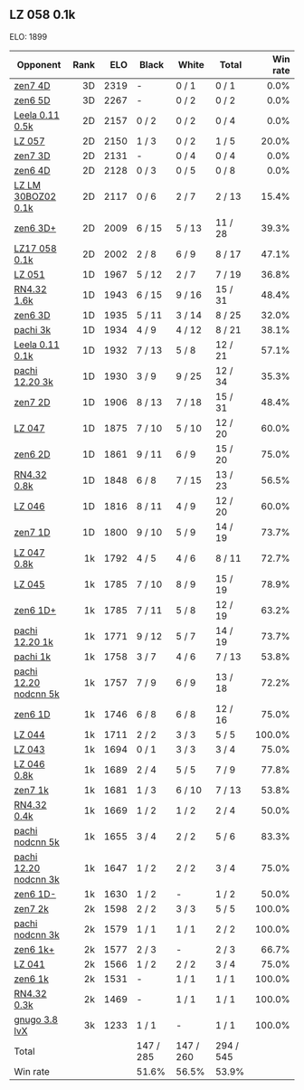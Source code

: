 ## LZ 058 0.1k ##

ELO: 1899

Opponent | Rank | ELO | Black | White | Total | Win rate
---------|-----:|----:|-------|-------|-------|-------:
[zen7 4D](zen7%204D.md) | 3D | 2319 | - | 0 / 1 | 0 / 1 | 0.0%
[zen6 5D](zen6%205D.md) | 3D | 2267 | - | 0 / 2 | 0 / 2 | 0.0%
[Leela 0.11 0.5k](Leela%200.11%200.5k.md) | 2D | 2157 | 0 / 2 | 0 / 2 | 0 / 4 | 0.0%
[LZ 057](LZ%20057.md) | 2D | 2150 | 1 / 3 | 0 / 2 | 1 / 5 | 20.0%
[zen7 3D](zen7%203D.md) | 2D | 2131 | - | 0 / 4 | 0 / 4 | 0.0%
[zen6 4D](zen6%204D.md) | 2D | 2128 | 0 / 3 | 0 / 5 | 0 / 8 | 0.0%
[LZ LM 30BOZ02 0.1k](LZ%20LM%2030BOZ02%200.1k.md) | 2D | 2117 | 0 / 6 | 2 / 7 | 2 / 13 | 15.4%
[zen6 3D+](zen6%203D+.md) | 2D | 2009 | 6 / 15 | 5 / 13 | 11 / 28 | 39.3%
[LZ17 058 0.1k](LZ17%20058%200.1k.md) | 2D | 2002 | 2 / 8 | 6 / 9 | 8 / 17 | 47.1%
[LZ 051](LZ%20051.md) | 1D | 1967 | 5 / 12 | 2 / 7 | 7 / 19 | 36.8%
[RN4.32 1.6k](RN4.32%201.6k.md) | 1D | 1943 | 6 / 15 | 9 / 16 | 15 / 31 | 48.4%
[zen6 3D](zen6%203D.md) | 1D | 1935 | 5 / 11 | 3 / 14 | 8 / 25 | 32.0%
[pachi 3k](pachi%203k.md) | 1D | 1934 | 4 / 9 | 4 / 12 | 8 / 21 | 38.1%
[Leela 0.11 0.1k](Leela%200.11%200.1k.md) | 1D | 1932 | 7 / 13 | 5 / 8 | 12 / 21 | 57.1%
[pachi 12.20 3k](pachi%2012.20%203k.md) | 1D | 1930 | 3 / 9 | 9 / 25 | 12 / 34 | 35.3%
[zen7 2D](zen7%202D.md) | 1D | 1906 | 8 / 13 | 7 / 18 | 15 / 31 | 48.4%
[LZ 047](LZ%20047.md) | 1D | 1875 | 7 / 10 | 5 / 10 | 12 / 20 | 60.0%
[zen6 2D](zen6%202D.md) | 1D | 1861 | 9 / 11 | 6 / 9 | 15 / 20 | 75.0%
[RN4.32 0.8k](RN4.32%200.8k.md) | 1D | 1848 | 6 / 8 | 7 / 15 | 13 / 23 | 56.5%
[LZ 046](LZ%20046.md) | 1D | 1816 | 8 / 11 | 4 / 9 | 12 / 20 | 60.0%
[zen7 1D](zen7%201D.md) | 1D | 1800 | 9 / 10 | 5 / 9 | 14 / 19 | 73.7%
[LZ 047 0.8k](LZ%20047%200.8k.md) | 1k | 1792 | 4 / 5 | 4 / 6 | 8 / 11 | 72.7%
[LZ 045](LZ%20045.md) | 1k | 1785 | 7 / 10 | 8 / 9 | 15 / 19 | 78.9%
[zen6 1D+](zen6%201D+.md) | 1k | 1785 | 7 / 11 | 5 / 8 | 12 / 19 | 63.2%
[pachi 12.20 1k](pachi%2012.20%201k.md) | 1k | 1771 | 9 / 12 | 5 / 7 | 14 / 19 | 73.7%
[pachi 1k](pachi%201k.md) | 1k | 1758 | 3 / 7 | 4 / 6 | 7 / 13 | 53.8%
[pachi 12.20 nodcnn 5k](pachi%2012.20%20nodcnn%205k.md) | 1k | 1757 | 7 / 9 | 6 / 9 | 13 / 18 | 72.2%
[zen6 1D](zen6%201D.md) | 1k | 1746 | 6 / 8 | 6 / 8 | 12 / 16 | 75.0%
[LZ 044](LZ%20044.md) | 1k | 1711 | 2 / 2 | 3 / 3 | 5 / 5 | 100.0%
[LZ 043](LZ%20043.md) | 1k | 1694 | 0 / 1 | 3 / 3 | 3 / 4 | 75.0%
[LZ 046 0.8k](LZ%20046%200.8k.md) | 1k | 1689 | 2 / 4 | 5 / 5 | 7 / 9 | 77.8%
[zen7 1k](zen7%201k.md) | 1k | 1681 | 1 / 3 | 6 / 10 | 7 / 13 | 53.8%
[RN4.32 0.4k](RN4.32%200.4k.md) | 1k | 1669 | 1 / 2 | 1 / 2 | 2 / 4 | 50.0%
[pachi nodcnn 5k](pachi%20nodcnn%205k.md) | 1k | 1655 | 3 / 4 | 2 / 2 | 5 / 6 | 83.3%
[pachi 12.20 nodcnn 3k](pachi%2012.20%20nodcnn%203k.md) | 1k | 1647 | 1 / 2 | 2 / 2 | 3 / 4 | 75.0%
[zen6 1D-](zen6%201D-.md) | 1k | 1630 | 1 / 2 | - | 1 / 2 | 50.0%
[zen7 2k](zen7%202k.md) | 2k | 1598 | 2 / 2 | 3 / 3 | 5 / 5 | 100.0%
[pachi nodcnn 3k](pachi%20nodcnn%203k.md) | 2k | 1579 | 1 / 1 | 1 / 1 | 2 / 2 | 100.0%
[zen6 1k+](zen6%201k+.md) | 2k | 1577 | 2 / 3 | - | 2 / 3 | 66.7%
[LZ 041](LZ%20041.md) | 2k | 1566 | 1 / 2 | 2 / 2 | 3 / 4 | 75.0%
[zen6 1k](zen6%201k.md) | 2k | 1531 | - | 1 / 1 | 1 / 1 | 100.0%
[RN4.32 0.3k](RN4.32%200.3k.md) | 2k | 1469 | - | 1 / 1 | 1 / 1 | 100.0%
[gnugo 3.8 lvX](gnugo%203.8%20lvX.md) | 3k | 1233 | 1 / 1 | - | 1 / 1 | 100.0%
Total | | | 147 / 285 | 147 / 260 | 294 / 545 | 
Win rate| | | 51.6% | 56.5% | 53.9% | 

